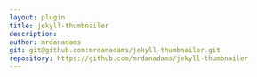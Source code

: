 ```yaml
---
layout: plugin
title: jekyll-thumbnailer
description: 
author: mrdanadams
git: git@github.com:mrdanadams/jekyll-thumbnailer.git
repository: https://github.com/mrdanadams/jekyll-thumbnailer
---
```

